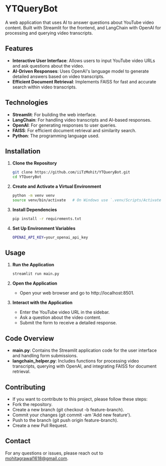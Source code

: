 # YTQueryBot

A web application that uses AI to answer questions about YouTube video content. Built with Streamlit for the frontend, and LangChain with OpenAI for processing and querying video transcripts.

## Features

- **Interactive User Interface**: Allows users to input YouTube video URLs and ask questions about the video.
- **AI-Driven Responses**: Uses OpenAI's language model to generate detailed answers based on video transcripts.
- **Efficient Document Retrieval**: Implements FAISS for fast and accurate search within video transcripts.

## Technologies

- **Streamlit**: For building the web interface.
- **LangChain**: For handling video transcripts and AI-based responses.
- **OpenAI**: For generating responses to user queries.
- **FAISS**: For efficient document retrieval and similarity search.
- **Python**: The programming language used.

## Installation

1. **Clone the Repository**

   ```bash
   git clone https://github.com/iiTzMohit/YTQueryBot.git
   cd YTQueryBot
2. **Create and Activate a Virtual Environment**

   ```bash
   python -m venv venv
   source venv/bin/activate   # On Windows use `.venv/Scripts/Activate.ps1`
3. **Install Dependencies**

   ```bash
   pip install -r requirements.txt
4. **Set Up Environment Variables**

   ```bash
   OPENAI_API_KEY=your_openai_api_key

## Usage

1. **Run the Application**

   ```bash
   streamlit run main.py
2. **Open the Application**
   - Open your web browser and go to http://localhost:8501.

3. **Interact with the Application**
   - Enter the YouTube video URL in the sidebar.
   - Ask a question about the video content.
   - Submit the form to receive a detailed response.

## Code Overview
- **main.py**: Contains the Streamlit application code for the user interface and handling form submissions.
- **langchain_helper.py**: Includes functions for processing video transcripts, querying with OpenAI, and integrating FAISS for document retrieval.
  
## Contributing
- If you want to contribute to this project, please follow these steps:
- Fork the repository.
- Create a new branch (git checkout -b feature-branch).
- Commit your changes (git commit -am 'Add new feature').
- Push to the branch (git push origin feature-branch).
- Create a new Pull Request.

## Contact
For any questions or issues, please reach out to mohitagrawal1618@gmail.com.

